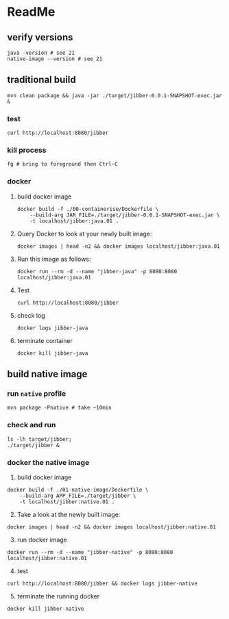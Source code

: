 # ReadMe

## verify versions

```shell
java -version # see 21
native-image --version # see 21
```

## traditional build

```shell
mvn clean package && java -jar ./target/jibber-0.0.1-SNAPSHOT-exec.jar &
```

### test

```shell
curl http://localhost:8080/jibber
```

### kill process

```shell
fg # bring to foreground then Ctrl-C
```

### docker

1. build docker image
    ```shell
    docker build -f ./00-containerise/Dockerfile \
        --build-arg JAR_FILE=./target/jibber-0.0.1-SNAPSHOT-exec.jar \
        -t localhost/jibber:java.01 .
    ```
2. Query Docker to look at your newly built image:
    ```shell
    docker images | head -n2 && docker images localhost/jibber:java.01
    ```

3. Run this image as follows:
    ```shell
    docker run --rm -d --name "jibber-java" -p 8080:8080 localhost/jibber:java.01
    ```
   
4. Test
    ```shell
    curl http://localhost:8080/jibber
    ```
   
5. check log
    ```shell
    docker logs jibber-java
    ```
   
6. terminate container
    ```shell
    docker kill jibber-java
    ```

## build native image

### run `native` profile

```shell
mvn package -Pnative # take ~10min
```

### check and run

```shell
ls -lh target/jibber;
./target/jibber &
```

### docker the native image

1. build docker image
```shell
docker build -f ./01-native-image/Dockerfile \
    --build-arg APP_FILE=./target/jibber \
    -t localhost/jibber:native.01 .
```

2. Take a look at the newly built image:
```shell
docker images | head -n2 && docker images localhost/jibber:native.01
```

3. run docker image
```shell
docker run --rm -d --name "jibber-native" -p 8080:8080 localhost/jibber:native.01
```

4. test
```shell
curl http://localhost:8080/jibber && docker logs jibber-native
```

5. terminate the running docker
```shell
docker kill jibber-native
```


